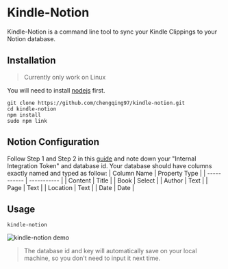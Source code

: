 # Kindle-Notion
Kindle-Notion is a command line tool to sync your Kindle Clippings to your Notion database.

## Installation
> Currently only work on Linux

You will need to install [nodejs](https://nodejs.org) first.
```
git clone https://github.com/chengqing97/kindle-notion.git
cd kindle-notion
npm install
sudo npm link
```

## Notion Configuration
Follow Step 1 and Step 2 in this <a href="https://developers.notion.com/docs/getting-started" target="_blank">guide</a> and note down your "Internal Integration Token" and database id.
Your database should have columns exactly named and typed as follow:
| Column Name | Property Type |
| ----------- | ----------- |
| Content | Title |
| Book | Select |
| Author | Text |
| Page | Text |
| Location | Text |
| Date | Date |


## Usage
```
kindle-notion
```
![kindle-notion demo](https://user-images.githubusercontent.com/73209378/138439737-9f7a5b18-5b78-4103-bf5f-3494d6012348.png)
> The database id and key will automatically save on your local machine, so you don't need to input it next time.

